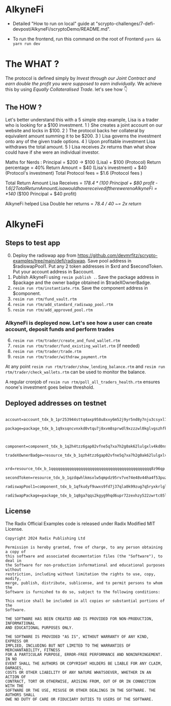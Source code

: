 # AlkyneFi

- Detailed "How to run on local" guide at "scrypto-challenges/7-defi-devpost/AlkyneFi/scryptoDemo/README.md".

- To run the frontend, run this command on the root of Frontend `yarn && yarn run dev`

# The WHAT ?
The protocol is defined simply by 
*Invest through our Joint Contract and earn double the profit you were supposed to earn individually.*
We achieve this by using *Equally Collateralised Trade*.
let's see how 👇

## The HOW ?
Let's better understand this with a 5 simple step example, 
Lisa is a trader who is looking for a $100 investment.
1 ) She creates a joint account on our website and locks in $100.
2 ) The protocol backs her collateral by equivalent amount summing it to be $200.
3 ) Lisa governs the investment onto any of the given trade options.
4 ) Upon profitable investment Lisa withdraws the total amount.
5 ) Lisa receives  *2x* returns than what show could have if she were an individual investor.

Maths for Nerds :
Principal =  $200  -> $100 (Lisa) + $100 (Protocol) 
Return percentage = 40%
Return Amount = $40 (Lisa's investment) + $40 (Protocol's investment)
Total Protocol fees   = $1.6 (Protocol fees )

Total Return Amount Lisa Receives = *$178.4* 
($100 Principal + $80 profit - $1.6 [2% Protocol fees])
Total Return Amount Lisa would have received if there were no AlkyneFi = *$140* 
($100 Principal + $40 profit)

AlkyneFi helped Lisa Double her returns = *78.4 / 40 ~= 2x return*

# AlkyneFi

## Steps to test app

0. Deploy the radiswap app from <https://github.com/devmrfitz/scrypto-examples/tree/main/defi/radiswap>. Save pool address in $radiswapPool1. Put any 2 token addresses in $xrd and $secondToken. Put your account address in $account.
1. Publish AlkyneFi using `resim publish .`. Save the package address in $package and the owner badge obtained in $tradeXOwnerBadge.
2. `resim run rtm/instantiate.rtm`. Save the component address in $component.
3. `resim run rtm/fund_vault.rtm`
4. `resim run rtm/add_standard_radiswap_pool.rtm`
5. `resim run rtm/add_approved_pool.rtm`

### AlkyneFi is deployed now. Let's see how a user can create account, deposit funds and perform trades

6. `resim run rtm/trader/create_and_fund_wallet.rtm`
7. `resim run rtm/trader/fund_existing_wallet.rtm` (if needed)
8. `resim run rtm/trader/trade.rtm`
9. `resim run rtm/trader/withdraw_payment.rtm`

At any point `resim run rtm/trader/show_lending_balance.rtm` and `resim run rtm/trader/check_wallets.rtm` can be used to monitor the balance.

A regular cronjob of `resim run rtm/poll_all_traders_health.rtm` ensures noone's investment goes below threshold.

## Deployed addresses on testnet

```
 account=account_tdx_b_1pr253944sttq4axp958u8xxy6m52j9yr5nd8y7nju3csyxl7y5
 package=package_tdx_b_1q9xsqncvnxkd0vtqu7j8xvm8sprwdl9xzzzwl0kglvgszhfknm


 component=component_tdx_b_1q2h4tzz6gap02vfne5q7xa7h2g0ak62lulgxlv4kd0nsncakph
 tradeXOwnerBadge=resource_tdx_b_1qzh4tzz6gap02vfne5q7xa7h2g0ak62lulgxlv4kd0nsee0cyv

 xrd=resource_tdx_b_1qqqqqqqqqqqqqqqqqqqqqqqqqqqqqqqqqqqqqqqqqqqq8z96qp
 secondToken=resource_tdx_b_1qzdqwhlkmsxlw5qmpdz95rv7ve74e48v44ha4f53puzq5wv38h
 radiswapPool1=component_tdx_b_1qfkudyf9uwxs9fd7j37qla0k99zug7q5ryxkrlglc6usjjr8z2
 radiSwapPackage=package_tdx_b_1q8ga7qqs2kgyg9hqd6upr72zexhzy522zwrtc85lfs0scdjwdh
```


## License

The Radix Official Examples code is released under Radix Modified MIT License.

    Copyright 2024 Radix Publishing Ltd

    Permission is hereby granted, free of charge, to any person obtaining a copy of
    this software and associated documentation files (the "Software"), to deal in
    the Software for non-production informational and educational purposes without
    restriction, including without limitation the rights to use, copy, modify,
    merge, publish, distribute, sublicense, and to permit persons to whom the
    Software is furnished to do so, subject to the following conditions:

    This notice shall be included in all copies or substantial portions of the
    Software.

    THE SOFTWARE HAS BEEN CREATED AND IS PROVIDED FOR NON-PRODUCTION, INFORMATIONAL
    AND EDUCATIONAL PURPOSES ONLY.

    THE SOFTWARE IS PROVIDED "AS IS", WITHOUT WARRANTY OF ANY KIND, EXPRESS OR
    IMPLIED, INCLUDING BUT NOT LIMITED TO THE WARRANTIES OF MERCHANTABILITY, FITNESS
    FOR A PARTICULAR PURPOSE, ERROR-FREE PERFORMANCE AND NONINFRINGEMENT. IN NO
    EVENT SHALL THE AUTHORS OR COPYRIGHT HOLDERS BE LIABLE FOR ANY CLAIM, DAMAGES,
    COSTS OR OTHER LIABILITY OF ANY NATURE WHATSOEVER, WHETHER IN AN ACTION OF
    CONTRACT, TORT OR OTHERWISE, ARISING FROM, OUT OF OR IN CONNECTION WITH THE
    SOFTWARE OR THE USE, MISUSE OR OTHER DEALINGS IN THE SOFTWARE. THE AUTHORS SHALL
    OWE NO DUTY OF CARE OR FIDUCIARY DUTIES TO USERS OF THE SOFTWARE.

